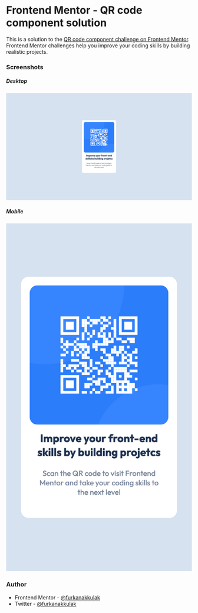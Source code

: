 # Frontend Mentor - QR code component solution

This is a solution to the [QR code component challenge on Frontend Mentor](https://www.frontendmentor.io/challenges/qr-code-component-iux_sIO_H). Frontend Mentor challenges help you improve your coding skills by building realistic projects.

### Screenshots

##### Desktop

![](./screenshots/Desktop.png)

##### Mobile

![](./screenshots/Mobile.png)

### Author

- Frontend Mentor - [@furkanakkulak](https://www.frontendmentor.io/profile/furkanakkulak)
- Twitter - [@furkanakkulak](https://www.twitter.com/furkanakkulak)
